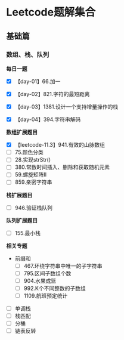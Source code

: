 # Leetcode题解集合

## 基础篇

### 数组、栈、队列

**每日一题**

- [x] 【day-01】66.加一
- [x] 【day-02】821.字符的最短距离
- [x] 【day-03】1381.设计一个支持增量操作的栈
- [x] 【day-04】394.字符串解码


**数组扩展题目**
- [x] 【leetcode-11.3】941.有效的山脉数组
- [ ] 75.颜色分类
- [ ] 28.实现strStr()
- [ ] 380.常数时间插入、删除和获取随机元素
- [ ] 59.螺旋矩阵II
- [ ] 859.亲密字符串

**栈扩展题目**

- [ ] 946.验证栈队列

**队列扩展题目**

- [ ] 155.最小栈

**相关专题**

- 前缀和
  - [ ] 467.环绕字符串中唯一的子字符串
  - [ ] 795.区间子数组个数
  - [ ] 904.水果成篮
  - [ ] 992.K个不同整数的子数组
  - [ ] 1109.航班预定统计

- [ ] 单调栈
- [ ] 栈匹配
- [ ] 分桶
- [ ] 链表反转